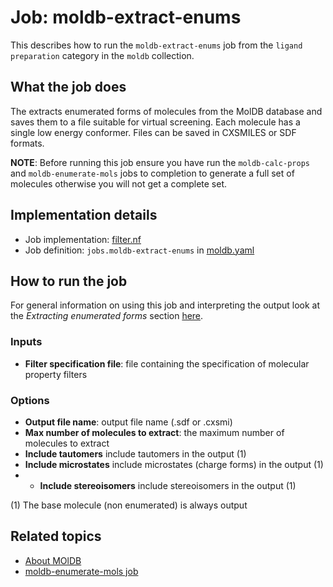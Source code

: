 # Job: moldb-extract-enums

This describes how to run the `moldb-extract-enums` job from the `ligand preparation` category in the `moldb` collection.

## What the job does

The extracts enumerated forms of molecules from the MolDB database and saves them to a file 
suitable for virtual screening. Each molecule has a single low energy conformer. Files can 
be saved in CXSMILES or SDF formats.

**NOTE**: Before running this job ensure you have run the `moldb-calc-props` and 
`moldb-enumerate-mols` jobs to completion to generate a full
set of molecules otherwise you will not get a complete set.

## Implementation details

* Job implementation: [filter.nf](/moldb/filter.py)
* Job definition: `jobs.moldb-extract-enums` in [moldb.yaml](/data-manager/moldb.yaml)

## How to run the job

For general information on using this job and interpreting the output look at the *Extracting enumerated forms*
section [here](https://discourse.squonk.it/t/about-moldb/138).

### Inputs

* **Filter specification file**: file containing the specification of molecular property filters

### Options

* **Output file name**: output file name (.sdf or .cxsmi)
* **Max number of molecules to extract**: the maximum number of molecules to extract
* **Include tautomers** include tautomers in the output (1)
* **Include microstates** include microstates (charge forms) in the output (1)
* * **Include stereoisomers** include stereoisomers in the output (1)

(1) The base molecule (non enumerated) is always output

## Related topics

* [About MOlDB](https://discourse.squonk.it/t/about-moldb/138)
* [moldb-enumerate-mols job](moldb-enumerate-mols.md)